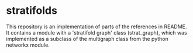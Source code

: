 # stratifolds
This repository is an implementation of parts of the references in README. It contains a module with a 'stratifold graph' class (strat_graph), which was implemented as a subclass of the multigraph class from the python networkx module.
